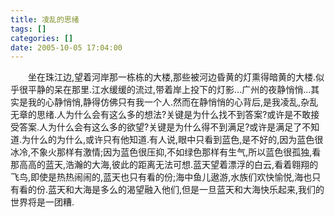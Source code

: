```yaml
---
title: 凌乱的思绪
tags: []
categories: []
date: 2005-10-05 17:04:00 
---
```



&emsp;&emsp;坐在珠江边,望着河岸那一栋栋的大楼,那些被河边昏黄的灯熏得暗黄的大楼.似乎很平静的呆在那里.江水缓缓的流过,带着岸上投下的灯影...广州的夜静悄悄...其实是我的心静悄悄,静得仿佛只有我一个人.然而在静悄悄的心背后,是我凌乱,杂乱无章的思绪.人为什么会有这么多的想法?关键是为什么找不到答案?或许是不敢接受答案.人为什么会有这么多的欲望?关键是为什么得不到满足?或许是满足了不知道.为什么的为什么,或许只有他知道.有人说,眼中只看到蓝色,是不好的,因为蓝色很冰冷,不象火那样有激情;因为蓝色很压抑,不如绿色那样有生气,所以蓝色很孤独,看那高高的蓝天,浩瀚的大海,彼此的距离无法可想.蓝天望着漂浮的白云,看着翱翔的飞鸟,即使是热热闹闹的,蓝天也只有看的份;海中鱼儿遨游,水族们欢快愉悦,海也只有看的份.蓝天和大海是多么的渴望融入他们,但是一旦蓝天和大海快乐起来,我们的世界将是一团糟.